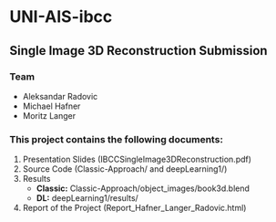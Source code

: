 # UNI-AIS-ibcc
## Single Image 3D Reconstruction Submission

### Team
* Aleksandar Radovic
* Michael Hafner
* Moritz Langer

### This project contains the following documents:
1. Presentation Slides (IBCCSingleImage3DReconstruction.pdf)
2. Source Code (Classic-Approach/ and deepLearning1/)
3. Results
   * **Classic:** Classic-Approach/object_images/book3d.blend
   * **DL:** deepLearning1/results/
4. Report of the Project (Report_Hafner_Langer_Radovic.html)